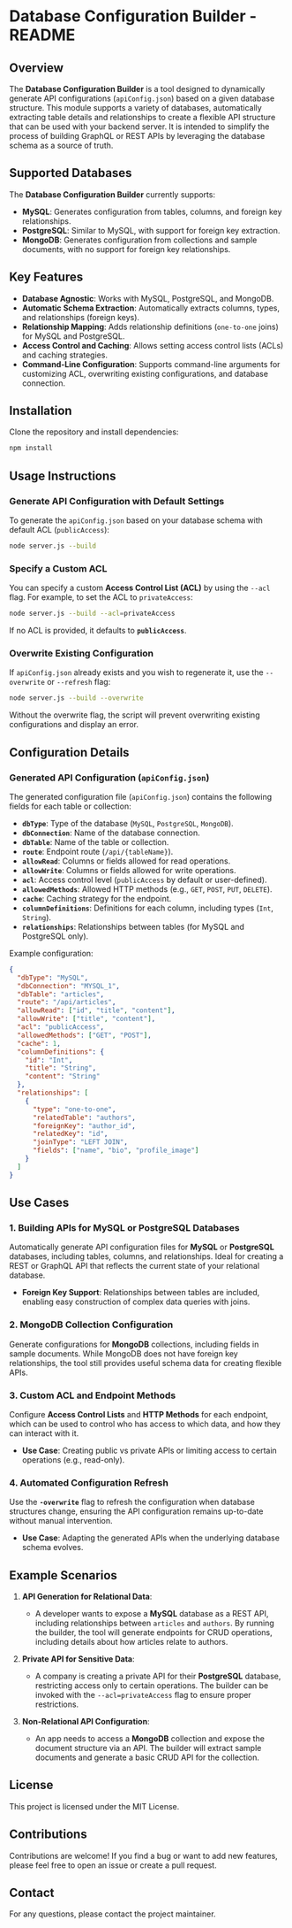 # Database Configuration Builder - README

## Overview

The **Database Configuration Builder** is a tool designed to dynamically generate API configurations (`apiConfig.json`) based on a given database structure. This module supports a variety of databases, automatically extracting table details and relationships to create a flexible API structure that can be used with your backend server. It is intended to simplify the process of building GraphQL or REST APIs by leveraging the database schema as a source of truth.

## Supported Databases

The **Database Configuration Builder** currently supports:

- **MySQL**: Generates configuration from tables, columns, and foreign key relationships.
- **PostgreSQL**: Similar to MySQL, with support for foreign key extraction.
- **MongoDB**: Generates configuration from collections and sample documents, with no support for foreign key relationships.

## Key Features

- **Database Agnostic**: Works with MySQL, PostgreSQL, and MongoDB.
- **Automatic Schema Extraction**: Automatically extracts columns, types, and relationships (foreign keys).
- **Relationship Mapping**: Adds relationship definitions (`one-to-one` joins) for MySQL and PostgreSQL.
- **Access Control and Caching**: Allows setting access control lists (ACLs) and caching strategies.
- **Command-Line Configuration**: Supports command-line arguments for customizing ACL, overwriting existing configurations, and database connection.

## Installation

Clone the repository and install dependencies:

```bash
npm install
```

## Usage Instructions

### Generate API Configuration with Default Settings

To generate the `apiConfig.json` based on your database schema with default ACL (`publicAccess`):

```bash
node server.js --build
```

### Specify a Custom ACL

You can specify a custom **Access Control List (ACL)** by using the `--acl` flag. For example, to set the ACL to `privateAccess`:

```bash
node server.js --build --acl=privateAccess
```

If no ACL is provided, it defaults to **`publicAccess`**.

### Overwrite Existing Configuration

If `apiConfig.json` already exists and you wish to regenerate it, use the `--overwrite` or `--refresh` flag:

```bash
node server.js --build --overwrite
```

Without the overwrite flag, the script will prevent overwriting existing configurations and display an error.

## Configuration Details

### Generated API Configuration (`apiConfig.json`)

The generated configuration file (`apiConfig.json`) contains the following fields for each table or collection:

- **`dbType`**: Type of the database (`MySQL`, `PostgreSQL`, `MongoDB`).
- **`dbConnection`**: Name of the database connection.
- **`dbTable`**: Name of the table or collection.
- **`route`**: Endpoint route (`/api/{tableName}`).
- **`allowRead`**: Columns or fields allowed for read operations.
- **`allowWrite`**: Columns or fields allowed for write operations.
- **`acl`**: Access control level (`publicAccess` by default or user-defined).
- **`allowedMethods`**: Allowed HTTP methods (e.g., `GET`, `POST`, `PUT`, `DELETE`).
- **`cache`**: Caching strategy for the endpoint.
- **`columnDefinitions`**: Definitions for each column, including types (`Int`, `String`).
- **`relationships`**: Relationships between tables (for MySQL and PostgreSQL only).

Example configuration:

```json
{
  "dbType": "MySQL",
  "dbConnection": "MYSQL_1",
  "dbTable": "articles",
  "route": "/api/articles",
  "allowRead": ["id", "title", "content"],
  "allowWrite": ["title", "content"],
  "acl": "publicAccess",
  "allowedMethods": ["GET", "POST"],
  "cache": 1,
  "columnDefinitions": {
    "id": "Int",
    "title": "String",
    "content": "String"
  },
  "relationships": [
    {
      "type": "one-to-one",
      "relatedTable": "authors",
      "foreignKey": "author_id",
      "relatedKey": "id",
      "joinType": "LEFT JOIN",
      "fields": ["name", "bio", "profile_image"]
    }
  ]
}
```

## Use Cases

### 1. **Building APIs for MySQL or PostgreSQL Databases**

Automatically generate API configuration files for **MySQL** or **PostgreSQL** databases, including tables, columns, and relationships. Ideal for creating a REST or GraphQL API that reflects the current state of your relational database.

- **Foreign Key Support**: Relationships between tables are included, enabling easy construction of complex data queries with joins.

### 2. **MongoDB Collection Configuration**

Generate configurations for **MongoDB** collections, including fields in sample documents. While MongoDB does not have foreign key relationships, the tool still provides useful schema data for creating flexible APIs.

### 3. **Custom ACL and Endpoint Methods**

Configure **Access Control Lists** and **HTTP Methods** for each endpoint, which can be used to control who has access to which data, and how they can interact with it.

- **Use Case**: Creating public vs private APIs or limiting access to certain operations (e.g., read-only).

### 4. **Automated Configuration Refresh**

Use the **`-overwrite`** flag to refresh the configuration when database structures change, ensuring the API configuration remains up-to-date without manual intervention.

- **Use Case**: Adapting the generated APIs when the underlying database schema evolves.

## Example Scenarios

1. **API Generation for Relational Data**:
   - A developer wants to expose a **MySQL** database as a REST API, including relationships between `articles` and `authors`. By running the builder, the tool will generate endpoints for CRUD operations, including details about how articles relate to authors.

2. **Private API for Sensitive Data**:
   - A company is creating a private API for their **PostgreSQL** database, restricting access only to certain operations. The builder can be invoked with the `--acl=privateAccess` flag to ensure proper restrictions.

3. **Non-Relational API Configuration**:
   - An app needs to access a **MongoDB** collection and expose the document structure via an API. The builder will extract sample documents and generate a basic CRUD API for the collection.

## License

This project is licensed under the MIT License.

## Contributions

Contributions are welcome! If you find a bug or want to add new features, please feel free to open an issue or create a pull request.

## Contact

For any questions, please contact the project maintainer.

